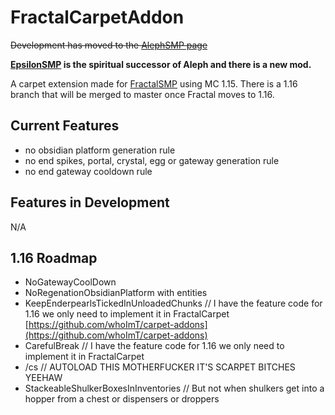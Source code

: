 # FractalCarpetAddon
~~Development has moved to the [AlephSMP page](https://github.com/AlephSMP/Aleph-Carpet/)~~

**[EpsilonSMP](https://github.com/epsilonsmp) is the spiritual successor of Aleph and there is a new mod.**

A carpet extension made for [FractalSMP](https://fractalsmp.com) using MC 1.15.
There is a 1.16 branch that will be merged to master once Fractal moves to 1.16.
## Current Features
- no obsidian platform generation rule
- no end spikes, portal, crystal, egg or gateway generation rule
- no end gateway cooldown rule
## Features in Development
N/A
## 1.16 Roadmap
-   NoGatewayCoolDown
-   NoRegenationObsidianPlatform with entities
-   KeepEnderpearlsTickedInUnloadedChunks // I have the feature code for 1.16 we only need to implement it in FractalCarpet [](https://github.com/whoImT/carpet-addons)[https://github.com/whoImT/carpet-addons](https://github.com/whoImT/carpet-addons)
-   CarefulBreak // I have the feature code for 1.16 we only need to implement it in FractalCarpet
-   /cs // AUTOLOAD THIS MOTHERFUCKER IT'S SCARPET BITCHES YEEHAW
-   StackeableShulkerBoxesInInventories // But not when shulkers get into a hopper from a chest or dispensers or droppers
